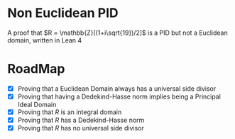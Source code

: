 # Non Euclidean PID

A proof that $R = \mathbb{Z}[(1+i\sqrt{19})/2]$ is a PID but not a Euclidean domain, written in Lean 4

# RoadMap

- [X] Proving that a Euclidean Domain always has a universal side divisor
- [X] Proving that having a Dedekind-Hasse norm implies being a Principal Ideal Domain
- [X] Proving that $R$ is an integral domain
- [X] Proving that $R$ has a Dedekind-Hasse norm
- [X] Proving that $R$ has no universal side divisor
